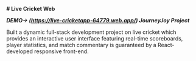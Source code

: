 **# Live Cricket Web**

**_DEMO-> (https://live-cricketapp-64779.web.app/) JourneyJoy Project_**

Built a dynamic full-stack development project on live cricket which provides an interactive user interface featuring real-time scoreboards, player statistics, and match commentary is guaranteed by a React- developed responsive front-end.
